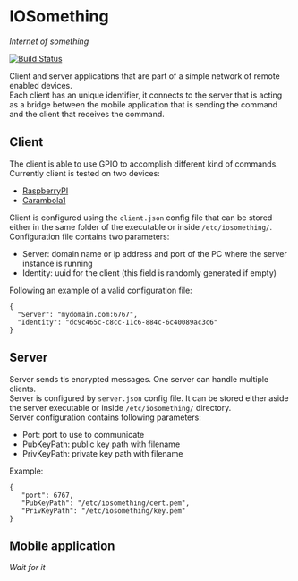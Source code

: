 # IOSomething

_Internet of something_

[![Build Status](https://travis-ci.org/rferrazz/iosomething.svg?branch=master)](https://travis-ci.org/rferrazz/iosomething)

Client and server applications that are part of a simple network of remote enabled devices.    
Each client has an unique identifier, it connects to the server that is acting as a bridge between 
the mobile application that is sending the command and the client that receives the command.  

## Client

The client is able to use GPIO to accomplish different kind of commands. Currently client is tested
on two devices:
 - [RaspberryPI](https://www.raspberrypi.org)
 - [Carambola1](http://www.8devices.com/products/carambola)

Client is configured using the `client.json` config file that can be stored either in the same folder
of the executable or inside `/etc/iosomething/`. 
Configuration file contains two parameters:
 - Server: domain name or ip address and port of the PC where the server instance is running
 - Identity: uuid for the client (this field is randomly generated if empty)

Following an example of a valid configuration file:
```
{
  "Server": "mydomain.com:6767",
  "Identity": "dc9c465c-c8cc-11c6-884c-6c40089ac3c6"
}
```

## Server

Server sends tls encrypted messages. One server can handle multiple clients.  
Server is configured by `server.json` config file. It can be stored either aside the server executable
or inside `/etc/iosomething/` directory.  
Server configuration contains following parameters:
 - Port: port to use to communicate
 - PubKeyPath: public key path with filename
 - PrivKeyPath: private key path with filename

 Example:
 ```
 {
    "port": 6767,
    "PubKeyPath": "/etc/iosomething/cert.pem",
    "PrivKeyPath": "/etc/iosomething/key.pem"
}
 ```

## Mobile application

_Wait for it_
